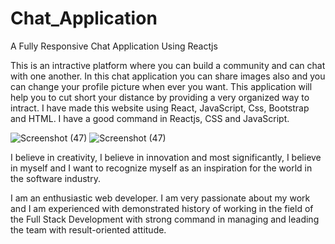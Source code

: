 # Chat_Application
A Fully Responsive Chat Application Using Reactjs

This is an intractive platform where you can build a community and can chat with one another. In this chat application you can share images also and you can change your profile picture when ever you want. This application will help you to cut short your distance by providing a very organized way to intract. I have made this website using React, JavaScript, Css, Bootstrap and HTML.
I have a good command in Reactjs, CSS and JavaScript.

![Screenshot (47)](https://user-images.githubusercontent.com/60695111/116792657-a48c0200-aadf-11eb-8f79-ee0580f66559.png)
![Screenshot (47)](https://user-images.githubusercontent.com/60695111/116792667-afdf2d80-aadf-11eb-9f8d-13671aeb5107.png)

I believe in creativity, I believe in innovation and most significantly, I believe in myself and I want to recognize myself as an inspiration for the world in the software industry.

I am an enthusiastic web developer. I am very passionate about my work and I am experienced with demonstrated history of working in the field of the Full Stack Development with strong command in managing and leading the team with result-oriented attitude. 

